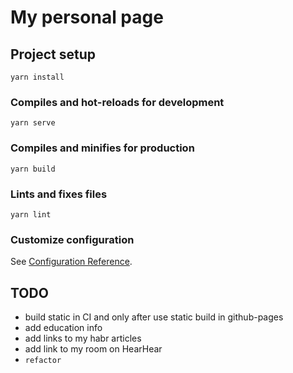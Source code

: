 # My personal page

## Project setup
```
yarn install
```

### Compiles and hot-reloads for development
```
yarn serve
```

### Compiles and minifies for production
```
yarn build
```

### Lints and fixes files
```
yarn lint
```

### Customize configuration
See [Configuration Reference](https://cli.vuejs.org/config/).


## TODO
- build static in CI and only after use static build in github-pages
- add education info
- add links to my habr articles
- add link to my room on HearHear
- `refactor`
